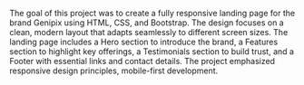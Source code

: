 The goal of this project was to create a fully responsive landing page for the brand Genipix using HTML, CSS, and Bootstrap. The design focuses on a clean, modern layout that adapts seamlessly to different screen sizes. The landing page includes a Hero section to introduce the brand, a Features section to highlight key offerings, a Testimonials section to build trust, and a Footer with essential links and contact details. The project emphasized responsive design principles, mobile-first development.
